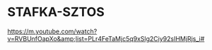 # STAFKA-SZTOS
https://m.youtube.com/watch?v=RVBUnfOapXo&amp;list=PLr4FeTaMjc5q9xSlg2Ciy92sIHMjRjs_i#

